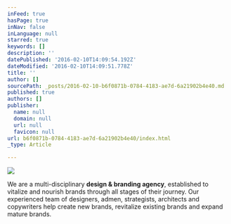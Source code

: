 ```yaml
---
inFeed: true
hasPage: true
inNav: false
inLanguage: null
starred: true
keywords: []
description: ''
datePublished: '2016-02-10T14:09:54.192Z'
dateModified: '2016-02-10T14:09:51.778Z'
title: ''
author: []
sourcePath: _posts/2016-02-10-b6f0871b-0784-4183-ae7d-6a21902b4e40.md
published: true
authors: []
publisher:
  name: null
  domain: null
  url: null
  favicon: null
url: b6f0871b-0784-4183-ae7d-6a21902b4e40/index.html
_type: Article

---
```

![](https://the-grid-user-content.s3-us-west-2.amazonaws.com/856e1b26-3f92-41aa-8eb2-11c913479023.jpg)

We are a multi-disciplinary **design & branding agency**, established to vitalize and nourish brands through all stages of their journey. Our experienced team of designers, admen, strategists, architects and copywriters help create new brands, revitalize existing brands and expand mature brands.